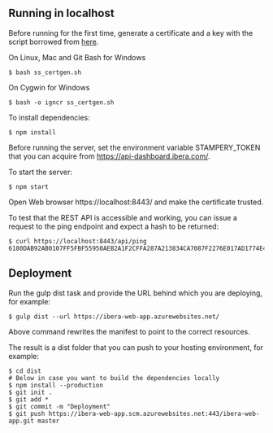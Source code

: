## Running in localhost

Before running for the first time, generate a certificate and a key with the script borrowed from [here](https://github.com/OfficeDev/Office-Add-in-Nodejs-ServerAuth/blob/7d125dd2862c629ee10baddffe981e84f0ed3b2d/ss_certgen.sh).

On Linux, Mac and Git Bash for Windows

```
$ bash ss_certgen.sh
```
On Cygwin for Windows

```
$ bash -o igncr ss_certgen.sh
```

To install dependencies:

```
$ npm install
```

Before running the server, set the environment variable STAMPERY_TOKEN that you can acquire from https://api-dashboard.ibera.com/.

To start the server:

```
$ npm start
```

Open Web browser https://localhost:8443/ and make the certificate trusted.

To test that the REST API is accessible and working, you can issue a request to the ping endpoint and expect a hash to be returned:

```
$ curl https://localhost:8443/api/ping
6180DAB92AB0107FF5FBF55950AEB2A1F2CFFA287A213834CA7087F2276E017AD1774E4BC99A1FEFCEADF3B5507030730BFA92EAEFAD49FC4C3683AE6E182614
```
## Deployment

Run the gulp dist task and provide the URL behind which you are deploying, for example:

```
$ gulp dist --url https://ibera-web-app.azurewebsites.net/
```

Above command rewrites the manifest to point to the correct resources.

The result is a dist folder that you can push to your hosting environment, for example:

```
$ cd dist
# Below in case you want to build the dependencies locally
$ npm install --production
$ git init .
$ git add *
$ git commit -m "Deployment"
$ git push https://ibera-web-app.scm.azurewebsites.net:443/ibera-web-app.git master
```
